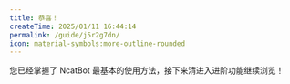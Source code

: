 ```yaml
---
title: 恭喜！
createTime: 2025/01/11 16:44:14
permalink: /guide/j5r2g7dn/
icon: material-symbols:more-outline-rounded
---
```

您已经掌握了 NcatBot 最基本的使用方法，接下来清进入进阶功能继续浏览！